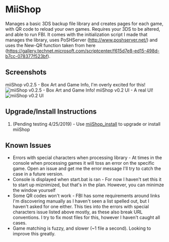 # MiiShop
Manages a basic 3DS backup file library and creates pages for each game, with QR code to reload your own games. Requires your 3DS to be altered, and able to run FBI.  It comes with the initialization script I made that manages the library, uses PoSHServer (http://www.poshserver.net/) and uses the New-QR function taken from here (https://gallery.technet.microsoft.com/scriptcenter/f615d7e8-ed15-498d-b7cc-078377f523bf). 


## Screenshots
miiShop v0.2.5 - Box Art and Game Info, I'm overly excited for this!
![miiShop v0.2.5 - Box Art and Game Info!](https://i.imgur.com/OBuEPXW.jpg "miiShop v0.2.5")
miiShop v0.2 UI - A real UI!
![miiShop v0.2 UI](https://i.imgur.com/64eoQnD.png "miiShop v0.2 UI")


## Upgrade/Install Instructions
1. (Pending testing 4/25/2019) - Use [miiShop_install](https://github.com/Engarak/miiShop_Install/releases) to upgrade or install miiShop 

## Known Issues
+ Errors with special characters when processing library - At times in the console when processing games it will toss an error on the specific game.  Open an issue and get me the error message I'll try to catch the case in a future version.
+ Console is displayed when start.bat is ran - For now I haven't set this it to start up miznimized, but that's in the plan.  However, you can minimze the window yourself
+ Some QR codes won't work - FBI has some requirements around links I'm discovering manually as I haven't seen a list spelled out, but I haven't asked for one either.  This ties into the errors with special characters issue listed above mostly, as these also break URL conventions.  I try to fix most files for this, however I haven't caught all cases.
+ Game matching is fuzzy, and slower (~1 file a second).  Looking to improve this greatly.

